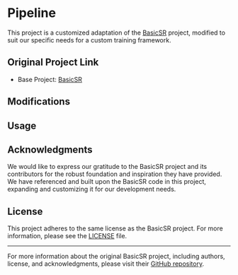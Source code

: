 # Pipeline

This project is a customized adaptation of the [BasicSR](https://github.com/XPixelGroup/BasicSR) project, modified to suit our specific needs for a custom training framework.

## Original Project Link

- Base Project: [BasicSR](https://github.com/XPixelGroup/BasicSR)

## Modifications

<!-- We have made the following modifications to the BasicSR project:

- Altered the data loading mechanism to support a more flexible data preprocessing workflow.
- Optimized the network architecture for compatibility with new training datasets.
- Introduced a new learning rate scheduling strategy to improve model performance. -->

## Usage

<!-- For detailed usage instructions and examples, please refer to [our documentation](link-to-your-project's-specific-documentation). -->

## Acknowledgments

We would like to express our gratitude to the BasicSR project and its contributors for the robust foundation and inspiration they have provided. We have referenced and built upon the BasicSR code in this project, expanding and customizing it for our development needs.

## License

This project adheres to the same license as the BasicSR project. For more information, please see the [LICENSE](LICENSE) file.

---

For more information about the original BasicSR project, including authors, license, and acknowledgments, please visit their [GitHub repository](https://github.com/XPixelGroup/BasicSR).

